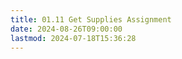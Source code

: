 ```yaml
---
title: 01.11 Get Supplies Assignment
date: 2024-08-26T09:00:00
lastmod: 2024-07-18T15:36:28
---
```

